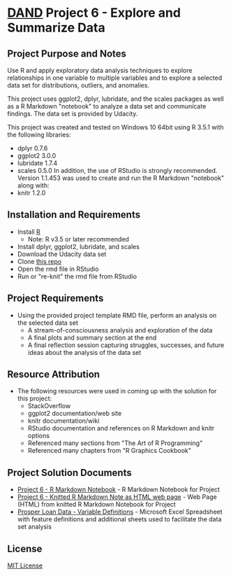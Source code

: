 # [DAND](https://www.udacity.com/course/data-analyst-nanodegree--nd002) Project 6 - Explore and Summarize Data

## Project Purpose and Notes
Use R and apply exploratory data analysis techniques to explore relationships in one variable to multiple variables and to explore a selected data set for distributions, outliers, and anomalies.

This project uses ggplot2, dplyr, lubridate, and the scales packages as well as a R Markdown "notebook" to analyze a data set and communicate findings.  The data set is provided by Udacity.

This project was created and tested on Windows 10 64bit using R 3.5.1 with the following libraries:
* dplyr 0.7.6
* ggplot2 3.0.0
* lubridate 1.7.4
* scales 0.5.0
In addition, the use of RStudio is strongly recommended.  Version 1.1.453 was used to create and run the R Markdown "notebook" along with:
* knitr 1.2.0

## Installation and Requirements
* Install [R](https://cloud.r-project.org/)
    * Note: R v3.5 or later recommended
* Install dplyr, ggplot2, lubridate, and scales
* Download the Udacity data set
* Clone [this repo](https://github.com/sockduct/Udacity-DAND)
* Open the rmd file in RStudio
* Run or "re-knit" the rmd file from RStudio

## Project Requirements
* Using the provided project template RMD file, perform an analysis on the selected data set
  * A stream-of-consciousness analysis and exploration of the data
  * A final plots and summary section at the end
  * A final reflection session capturing struggles, successes, and future ideas about the analysis of the data set

## Resource Attribution
* The following resources were used in coming up with the solution for this project:
    * StackOverflow
    * ggplot2 documentation/web site
    * knitr documentation/wiki
    * RStudio documentation and references on R Markdown and knitr options
    * Referenced many sections from "The Art of R Programming"
    * Referenced many chapters from "R Graphics Cookbook"

## Project Solution Documents
* [Project 6 - R Markdown Notebook](project6.rmd) - R Markdown Notebook for Project
* [Project 6 - Knitted R Markdown Note as HTML web page](project6.html) - Web Page (HTML) from knitted R Markdown Notebook for Project
* [Prosper Loan Data - Variable Definitions](Prosper%20Loan%20Data%20-%20Variable%20Definitions.xlsx) - Microsoft Excel Spreadsheet with feature definitions and additional sheets used to facilitate the data set analysis

## License
[MIT License](LICENSE)

